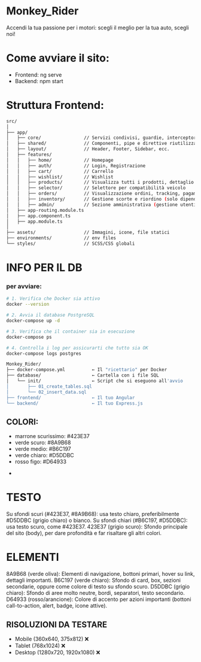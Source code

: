 # Monkey_Rider
Accendi la tua passione per i motori: scegli il meglio per la tua auto, scegli noi! 
# Come avviare il sito:
* Frontend: ng serve
* Backend: npm start
# Struttura Frontend:
```bash
src/
│
├── app/
│   ├── core/                // Servizi condivisi, guardie, interceptor, modelli base
│   ├── shared/              // Componenti, pipe e direttive riutilizzabili
│   ├── layout/              // Header, Footer, Sidebar, ecc.
│   ├── features/
│   │   ├── home/            // Homepage
│   │   ├── auth/            // Login, Registrazione
│   │   ├── cart/            // Carrello
│   │   ├── wishlist/        // Wishlist
│   │   ├── products/        // Visualizza tutti i prodotti, dettaglio prodotto
│   │   ├── selector/        // Selettore per compatibilità veicolo
│   │   ├── orders/          // Visualizzazione ordini, tracking, pagamenti
│   │   ├── inventory/       // Gestione scorte e riordino (solo dipendenti)
│   │   ├── admin/           // Sezione amministrativa (gestione utenti, prodotti, ecc.)
│   ├── app-routing.module.ts
│   ├── app.component.ts
│   ├── app.module.ts
│
├── assets/                  // Immagini, icone, file statici
├── environments/            // env files
└── styles/                  // SCSS/CSS globali
```

# INFO PER IL DB
### per avviare:
```bash
# 1. Verifica che Docker sia attivo
docker --version

# 2. Avvia il database PostgreSQL
docker-compose up -d

# 3. Verifica che il container sia in esecuzione
docker-compose ps

# 4. Controlla i log per assicurarti che tutto sia OK
docker-compose logs postgres
```
```bash
Monkey_Rider/
├── docker-compose.yml          ← Il "ricettario" per Docker
├── database/                   ← Cartella con i file SQL
│   └── init/                   ← Script che si eseguono all'avvio
│       ├── 01_create_tables.sql
│       └── 02_insert_data.sql
├── frontend/                   ← Il tuo Angular
└── backend/                    ← Il tuo Express.js
```

## COLORI:
* marrone scurissimo: #423E37
* verde scuro: #8A9B68
* verde medio: #B6C197
* verde chiaro: #D5DDBC
* rosso figo: #D64933
- 
# TESTO
Su sfondi scuri (#423E37, #8A9B68): usa testo chiaro, preferibilmente #D5DDBC (grigio chiaro) o bianco.
Su sfondi chiari (#B6C197, #D5DDBC): usa testo scuro, come #423E37.
423E37 (grigio scuro): Sfondo principale del sito (body), per dare profondità e far risaltare gli altri colori.
# ELEMENTI
8A9B68 (verde oliva): Elementi di navigazione, bottoni primari, hover su link, dettagli importanti.
B6C197 (verde chiaro): Sfondo di card, box, sezioni secondarie, oppure come colore di testo su sfondo scuro.
D5DDBC (grigio chiaro): Sfondo di aree molto neutre, bordi, separatori, testo secondario.
D64933 (rosso/arancione): Colore di accento per azioni importanti (bottoni call-to-action, alert, badge, icone attive).

## RISOLUZIONI DA TESTARE
* Mobile (360x640, 375x812) ❌
* Tablet (768x1024) ❌
* Desktop (1280x720, 1920x1080) ❌
